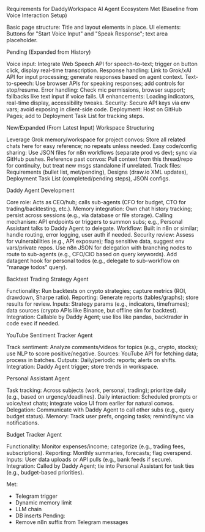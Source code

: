 Requirements for DaddyWorkspace AI Agent Ecosystem
Met (Baseline from Voice Interaction Setup)

Basic page structure: Title and layout elements in place.
UI elements: Buttons for "Start Voice Input" and "Speak Response"; text area placeholder.

Pending (Expanded from History)

Voice input: Integrate Web Speech API for speech-to-text; trigger on button click, display real-time transcription.
Response handling: Link to Grok/xAI API for input processing; generate responses based on agent context.
Text-to-speech: Use browser APIs for speaking responses; add controls for stop/resume.
Error handling: Check mic permissions, browser support; fallbacks like text input if voice fails.
UI enhancements: Loading indicators, real-time display, accessibility tweaks.
Security: Secure API keys via env vars; avoid exposing in client-side code.
Deployment: Host on GitHub Pages; add to Deployment Task List for tracking steps.

New/Expanded (From Latest Input)
Workspace Structuring

Leverage Grok memory/workspace for project convos: Store all related chats here for easy reference; no repeats unless needed.
Easy code/config sharing: Use JSON files for n8n workflows (separate prod vs dev); sync via GitHub pushes.
Reference past convos: Pull context from this thread/repo for continuity, but treat new msgs standalone if unrelated.
Track files: Requirements (bullet list, met/pending), Designs (draw.io XML updates), Deployment Task List (completed/pending steps), JSON configs.

Daddy Agent Development

Core role: Acts as CEO/hub; calls sub-agents (CFO for budget, CTO for trading/backtesting, etc.).
Memory integration: Own chat history tracking; persist across sessions (e.g., via database or file storage).
Calling mechanism: API endpoints or triggers to summon subs; e.g., Personal Assistant talks to Daddy Agent to delegate.
Workflow: Built in n8n or similar; handle routing, error logging, user auth if needed.
Security review: Assess for vulnerabilities (e.g., API exposure); flag sensitive data, suggest env vars/private repos.
Use n8n JSON for delegation with branching nodes to route to sub-agents (e.g., CFO/CIO based on query keywords).
Add datagent hook for personal todos (e.g., delegate to sub-workflow on "manage todos" query).

Backtest Trading Strategy Agent

Functionality: Run backtests on crypto strategies; capture metrics (ROI, drawdown, Sharpe ratio).
Reporting: Generate reports (tables/graphs); store results for review.
Inputs: Strategy params (e.g., indicators, timeframes); data sources (crypto APIs like Binance, but offline sim for backtest).
Integration: Callable by Daddy Agent; use libs like pandas, backtrader in code exec if needed.

YouTube Sentiment Tracker Agent

Track sentiment: Analyze comments/videos for topics (e.g., crypto, stocks); use NLP to score positive/negative.
Sources: YouTube API for fetching data; process in batches.
Outputs: Daily/periodic reports; alerts on shifts.
Integration: Daddy Agent trigger; store trends in workspace.

Personal Assistant Agent

Task tracking: Across subjects (work, personal, trading); prioritize daily (e.g., based on urgency/deadlines).
Daily interaction: Scheduled prompts or voice/text chats; integrate voice UI from earlier for natural convos.
Delegation: Communicate with Daddy Agent to call other subs (e.g., query budget status).
Memory: Track user prefs, ongoing tasks; remind/sync via notifications.

Budget Tracker Agent

Functionality: Monitor expenses/income; categorize (e.g., trading fees, subscriptions).
Reporting: Monthly summaries, forecasts; flag overspend.
Inputs: User data uploads or API pulls (e.g., bank feeds if secure).
Integration: Called by Daddy Agent; tie into Personal Assistant for task ties (e.g., budget-based priorities).

Met:
- Telegram trigger
- Dynamic memory limit
- LLM chain
- DB inserts
Pending:
- Remove n8n suffix from Telegram messages
